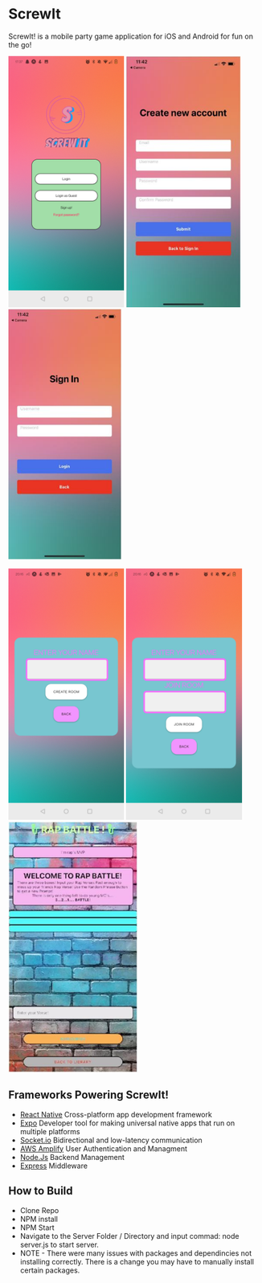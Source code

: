 # ScrewIt

ScrewIt! is a mobile party game application for iOS and Android for fun on the go!

<p float="left">
   <img 
      alt="Main Screen" 
      src="assets/mainscreen.jpg" 
      height=500px 
   />
   <img 
      alt="Register" 
      src="assets/reg.jpg" 
      height=500px 
   />
   <img
      alt="Sign In after registration" 
      src="assets/si.jpg" 
      height=500px
   />
</p>
<p float="left">
   <img 
      alt="Create a Room for your Freinds!" 
      src="assets/create.jpg" 
      height=500px 
   />
   <img 
      alt="Join your Friends lobby!" 
      src="assets/join.jpg" 
      height=500px 
   />
    <img 
      alt="Play Rap Battle with your Friends!" 
      src="assets/rap.jpg" 
      height=500px 
   />
</p>

## Frameworks Powering ScrewIt!

- [React Native](https://facebook.github.io/react-native/)
  Cross-platform app development framework
- [Expo](https://expo.io)
  Developer tool for making universal native apps that run on multiple platforms
- [Socket.io](https://socket.io/)
  Bidirectional and low-latency communication
- [AWS Amplify](https://docs.amplify.aws/)
  User Authentication and Managment
- [Node.Js](https://nodejs.org/api/)
  Backend Management
- [Express](https://expressjs.com/en/5x/api.html)
  Middleware

## How to Build

- Clone Repo
- NPM install
- NPM Start
- Navigate to the Server Folder / Directory and input commad: node server.js to start server.
- NOTE - There were many issues with packages and dependincies not installing correctly. There is a change you may have to manually install certain packages.
